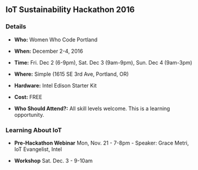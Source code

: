 ## IoT Sustainability Hackathon 2016

### Details

- **Who:** Women Who Code Portland

- **When:** December 2-4, 2016

- **Time:** Fri. Dec 2 (6-9pm), Sat. Dec 3 (9am-9pm), Sun. Dec 4 (9am-3pm)

- **Where:** Simple (1615 SE 3rd Ave, Portland, OR)

- **Hardware:** Intel Edison Starter Kit 

- **Cost:** FREE

- **Who Should Attend?:** All skill levels welcome. This is a learning opportunity.

### Learning About IoT

- **Pre-Hackathon Webinar** Mon, Nov. 21 - 7-8pm - Speaker: Grace Metri, IoT Evangelist, Intel

- **Workshop** Sat. Dec. 3 - 9-10am

